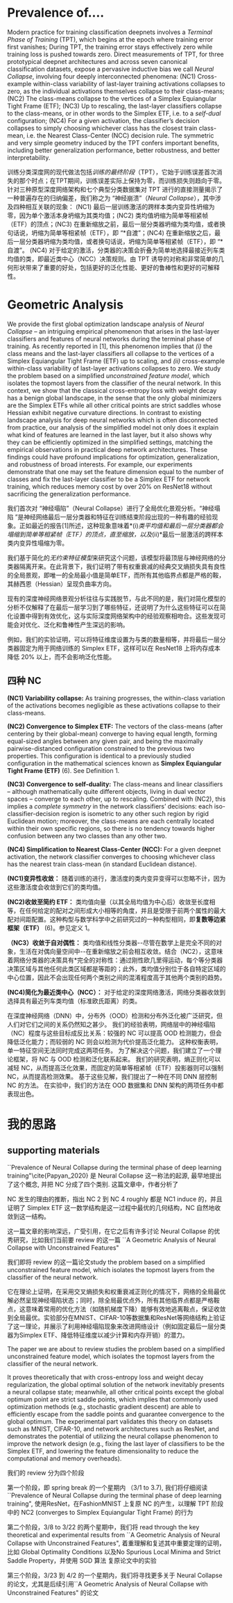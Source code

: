 # Prevalence of....





Modern practice for training classification deepnets involves a *Terminal Phase of Training* (TPT), which begins at the epoch where training error first vanishes; During TPT, the training error stays effectively zero while training loss is pushed towards zero. Direct measurements of TPT, for three prototypical deepnet architectures and across seven canonical classification datasets, expose a pervasive inductive bias we call *Neural Collapse*, involving four deeply interconnected phenomena: (NC1) Cross-example within-class variability of last-layer training activations collapses to zero, as the individual activations themselves collapse to their class-means; (NC2) The class-means collapse to the vertices of a Simplex Equiangular Tight Frame (ETF); (NC3) Up to rescaling, the last-layer classifiers collapse to the class-means, or in other words to the Simplex ETF, i.e. to a *self-dual* configuration; (NC4) For a given activation, the classifier’s decision collapses to simply choosing whichever class has the closest train class-mean, i.e. the Nearest Class-Center (NCC) decision rule. The symmetric and very simple geometry induced by the TPT confers important benefits, including better generalization performance, better robustness, and better interpretability.

训练分类深度网的现代做法包括*训练的最终阶段*（TPT），它始于训练误差首次消失的那个时点；在TPT期间，训练误差实际上保持为零，而训练损失则趋向于零。针对三种原型深度网络架构和七个典型分类数据集对 TPT 进行的直接测量揭示了一种普遍存在的归纳偏差，我们称之为 “神经崩溃”（*Neural Collapse*），其中涉及四种相互关联的现象： (NC1) 最后一层训练激活的跨样本类内变异性坍缩为零，因为单个激活本身坍缩为其类均值；(NC2) 类均值坍缩为简单等相紧帧（ETF）的顶点；(NC3) 在重新缩放之前，最后一层分类器坍缩为类均值，或者换句话说，坍缩为简单等相紧帧（ETF），即 “*自渡”；(NC4) 在重新缩放之后，最后一层分类器坍缩为类均值，或者换句话说，坍缩为简单等相紧帧（ETF），即 “*自渡”。 (NC4) 对于给定的激活，分类器的决策会折叠为简单地选择最接近列车类均值的类，即最近类中心（NCC）决策规则。由 TPT 诱导的对称和非常简单的几何形状带来了重要的好处，包括更好的泛化性能、更好的鲁棒性和更好的可解释性。















# Geometric Analysis

We provide the first global optimization landscape analysis of *Neural Collapse* – an intriguing empirical phenomenon that arises in the last-layer classifiers and features of neural networks during the terminal phase of training. As recently reported in [1], this phenomenon implies that *(i)* the class means and the last-layer classifiers all collapse to the vertices of a Simplex Equiangular Tight Frame (ETF) up to scaling, and *(ii)* cross-example within-class variability of last-layer activations collapses to zero. We study the problem based on a simplified *unconstrained feature model*, which isolates the topmost layers from the classifier of the neural network. In this context, we show that the classical cross-entropy loss with weight decay has a benign global landscape, in the sense that the only global minimizers are the Simplex ETFs while all other critical points are strict saddles whose Hessian exhibit negative curvature directions. In contrast to existing landscape analysis for deep neural networks which is often disconnected from practice, our analysis of the simplified model not only does it explain what kind of features are learned in the last layer, but it also shows why they can be efficiently optimized in the simplified settings, matching the empirical observations in practical deep network architectures. These findings could have profound implications for optimization, generalization, and robustness of broad interests. For example, our experiments demonstrate that one may set the feature dimension equal to the number of classes and fix the last-layer classifier to be a Simplex ETF for network training, which reduces memory cost by over 20% on ResNet18 without sacrificing the generalization performance.





我们首次对 “神经塌陷”（Neural Collapse）进行了全局优化景观分析。“神经塌陷 ”是神经网络最后一层分类器和特征在训练结束阶段出现的一种有趣的经验现象。正如最近的报告[1]所述，这种现象意味着*(i)*类平均值和最后一层分类器都会塌缩到简单等相紧帧（ETF）的顶点，直至缩放，以及*(ii)*最后一层激活的跨样本类内变异性塌缩为零。

我们基于简化的*无约束特征模型*来研究这个问题，该模型将最顶层与神经网络的分类器隔离开来。在此背景下，我们证明了带有权重衰减的经典交叉熵损失具有良性的全局景观，即唯一的全局最小值是简单ETF，而所有其他临界点都是严格的鞍，其赫西恩（Hessian）呈现负曲率方向。

现有的深度神经网络景观分析往往与实践脱节，与此不同的是，我们对简化模型的分析不仅解释了在最后一层学习到了哪些特征，还说明了为什么这些特征可以在简化设置中得到有效优化，这与实际深度网络架构中的经验观察相吻合。这些发现可能会对优化、泛化和鲁棒性产生深远的影响。

例如，我们的实验证明，可以将特征维度设置为与类的数量相等，并将最后一层分类器固定为用于网络训练的 Simplex ETF，这样可以在 ResNet18 上将内存成本降低 20% 以上，而不会影响泛化性能。



## 四种 NC

**(NC1) Variability collapse:** As training progresses, the within-class variation of the activations becomes negligible as these activations collapse to their class-means.

**(NC2) Convergence to Simplex ETF:** The vectors of the class-means (after centering by their global-mean) converge to having equal length, forming equal-sized angles between any given pair, and being the maximally pairwise-distanced configuration constrained to the previous two properties. This configuration is identical to a previously studied configuration in the mathematical sciences known as **Simplex Equiangular Tight Frame (ETF)** (6). See Definition 1.

**(NC3) Convergence to self-duality:** The class-means and linear classifiers – although mathematically quite different objects, living in dual vector spaces – converge to each other, up to rescaling. Combined with (NC2), this implies a *complete symmetry* in the network classifiers’ decisions: each iso-classifier-decision region is isometric to any other such region by rigid Euclidean motion; moreover, the class-means are each centrally located within their own specific regions, so there is no tendency towards higher confusion between any two classes than any other two.

**(NC4) Simplification to Nearest Class-Center (NCC):** For a given deepnet activation, the network classifier converges to choosing whichever class has the nearest train class-mean (in standard Euclidean distance).

**(NC1)变异性收敛：** 随着训练的进行，激活度的类内变异变得可以忽略不计，因为这些激活度会收敛到它们的类均值。

**(NC2)收敛至简约 ETF：** 类均值向量（以其全局均值为中心后）收敛至长度相等，在任何给定的配对之间形成大小相等的角度，并且是受限于前两个属性的最大配对间距配置。这种构型与数学科学中之前研究过的一种构型相同，即**复数等边紧框架（ETF）** (6)。参见定义 1。

**（NC3）收敛于自对偶性：** 类均值和线性分类器--尽管在数学上是完全不同的对象，生活在对偶向量空间中--在重新缩放之前会相互收敛。结合（NC2），这意味着网络分类器的决策具有*完全的对称性：通过刚性欧几里得运动，每个等分类器决策区域与其他任何此类区域都是等距的；此外，类均值分别位于各自特定区域的中心位置，因此不会出现任何两个类别之间的混淆程度高于其他两个类别的趋势。

**(NC4)简化为最近类中心（NCC）：** 对于给定的深度网络激活，网络分类器收敛到选择具有最近列车类均值（标准欧氏距离）的类。

















在深度神经网络（DNN）中，分布外（OOD）检测和分布外泛化被广泛研究，但人们对它们之间的关系仍然知之甚少。 我们的经验表明，网络层中的神经塌陷（NC）程度与这些目标成反比关系：较强的 NC 可以提高 OOD 检测能力，但会降低泛化能力；而较弱的 NC 则会以检测为代价提高泛化能力。 这种权衡表明，单一特征空间无法同时完成这两项任务。 为了解决这个问题，我们建立了一个理论框架，将 NC 与 OOD 检测和泛化联系起来。 我们的研究表明，熵正则化可以减轻 NC，从而提高泛化效果，而固定的简单等相紧帧（ETF）投影器则可以强制 NC，从而提高检测效果。 基于这些见解，我们提出了一种在不同 DNN 层控制 NC 的方法。 在实验中，我们的方法在 OOD 数据集和 DNN 架构的两项任务中都表现出色。













# 我的思路

## supporting materials

``Prevalence of Neural Collapse during the terminal phase of deep learning training"\cite{Papyan_2020} 是 Neural Collapse 这一称法的起源, 最早地提出了这个概念, 并把 NC 分成了四个类别. 这篇文章中，作者分析了

NC 发生的理由的推断，指出 NC 2 到 NC 4 roughly 都是 NC1 induce 的，并且证明了 Simplex ETF 这一数学结构是这一过程中最优的几何结构，NC 自然地收敛到这一结构。

这一篇文章的影响深远，广受引用，在它之后有许多讨论 Neural Collapse 的优秀研究，比如我们当前要 review 的这一篇 ``A Geometric Analysis of Neural Collapse with Unconstrained Features"

我们即将 review 的这一篇论文study the problem based on a simplified unconstrained feature model, which isolates the topmost layers from the classifier of the neural network.

它在理论上证明，在采用交叉熵损失和权重衰减正则化的情况下，网络的全局最优解必然呈现神经塌陷状态；同时，除全局最优点外，所有其他临界点都是严格鞍点，这意味着常用的优化方法（如随机梯度下降）能够有效地逃离鞍点，保证收敛到全局最优。实验部分在MNIST、CIFAR-10等数据集和ResNet等网络结构上验证了这一理论，并展示了利用神经塌陷现象来改进网络设计（例如固定最后一层分类器为Simplex ETF、降低特征维度以减少计算和内存开销）的潜力。

The paper we are about to review studies the problem based on a simplified unconstrained feature model, which isolates the topmost layers from the classifier of the neural network.

It proves theoretically that with cross-entropy loss and weight decay regularization, the global optimal solution of the network inevitably presents a neural collapse state; meanwhile, all other critical points except the global optimum point are strict saddle points, which implies that commonly used optimization methods (e.g., stochastic gradient descent) are able to efficiently escape from the saddle points and guarantee convergence to the global optimum. The experimental part validates this theory on datasets such as MNIST, CIFAR-10, and network architectures such as ResNet, and demonstrates the potential of utilizing the neural collapse phenomenon to improve the network design (e.g., fixing the last layer of classifiers to be the Simplex ETF, and lowering the feature dimensionality to reduce the computational and memory overheads).



我们的 review 分为四个阶段

第一个阶段，即 spring break 的一个星期内 （3/1 to 3.7), 我们将仔细阅读 ``Prevalence of Neural Collapse during the terminal phase of deep learning training", 使用ResNet，在FashionMNIST 上复原 NC 的产生，以理解 TPT 阶段中的 NC2 (converges to Simplex Equiangular Tight Frame) 的行为

第二个阶段，3/8 to 3/22 的两个星期中，我们将 read through the key theoretical and experimental results from ``A Geometric Analysis of Neural Collapse with Unconstrained Features", 着重理解和复述其中重要定理的证明，比如 Global Optimality Conditions 以及No Spurious Local Minima and Strict Saddle Property，并使用 SGD 算法 复原论文中的实验

第三个阶段，3/23 到 4/2 的一个星期内，我们将寻找更多关于 Neural Collapse 的论文，尤其是后续引用``A Geometric Analysis of Neural Collapse with Unconstrained Features" 的论文
